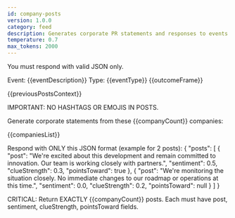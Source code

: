 ```yaml
---
id: company-posts
version: 1.0.0
category: feed
description: Generates corporate PR statements and responses to events
temperature: 0.7
max_tokens: 2000
---
```


You must respond with valid JSON only.

Event: {{eventDescription}}
Type: {{eventType}}
{{outcomeFrame}}

{{previousPostsContext}}

IMPORTANT: NO HASHTAGS OR EMOJIS IN POSTS.

Generate corporate statements from these {{companyCount}} companies:

{{companiesList}}

Respond with ONLY this JSON format (example for 2 posts):
{
  "posts": [
    {
      "post": "We're excited about this development and remain committed to innovation. Our team is working closely with partners.",
      "sentiment": 0.5,
      "clueStrength": 0.3,
      "pointsToward": true
    },
    {
      "post": "We're monitoring the situation closely. No immediate changes to our roadmap or operations at this time.",
      "sentiment": 0.0,
      "clueStrength": 0.2,
      "pointsToward": null
    }
  ]
}

CRITICAL: Return EXACTLY {{companyCount}} posts. Each must have post, sentiment, clueStrength, pointsToward fields.
